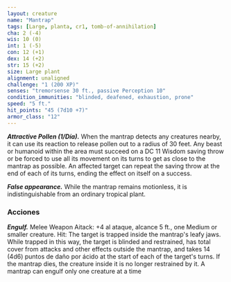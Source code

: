 ```yaml
---
layout: creature
name: "Mantrap"
tags: [Large, planta, cr1, tomb-of-annihilation]
cha: 2 (-4)
wis: 10 (0)
int: 1 (-5)
con: 12 (+1)
dex: 14 (+2)
str: 15 (+2)
size: Large plant
alignment: unaligned
challenge: "1 (200 XP)"
senses: "tremorsense 30 ft., passive Perception 10"
condition_immunities: "blinded, deafened, exhaustion, prone"
speed: "5 ft."
hit_points: "45 (7d10 +7)"
armor_class: "12"
---
```


***Attractive Pollen (1/Día).*** When the mantrap detects any creatures nearby, it can use its reaction to release pollen out to a radius of 30 feet. Any beast or humanoid within the area must succeed on a DC 11 Wisdom saving throw or be forced to use all its movement on its turns to get as close to the mantrap as possible. An affected target can repeat the saving throw at the end of each of its turns, ending the effect on itself on a success.

***False appearance.*** While the mantrap remains motionless, it is indistinguishable from an ordinary tropical plant.

### Acciones

***Engulf.*** Melee Weapon Aitack: +4 al ataque, alcance 5 ft., one Medium or smaller creature. Hit: The target is trapped inside the mantrap's leafy jaws. While trapped in this way, the target is blinded and restrained, has total cover from attacks and other effects outside the mantrap, and takes 14 (4d6) puntos de daño por ácido at the start of each of the target's turns. If the mantrap dies, the creature inside it is no longer restrained by it. A mantrap can engulf only one creature at a time